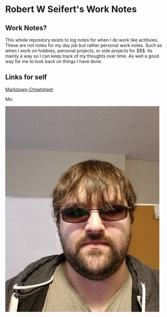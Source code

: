 # Robert W Seifert's Work Notes

## Work Notes?

This whole repository exists to log notes for when I do work like actitivies. These are not notes for my day job but rather personal work notes. Such as when I work on hobbies, personal projects, or side projects for $$$. Its mainly a way so I can keep track of my thoughts over time. As well a good way for me to look back on things I have done.

## Links for self

[Markdown-Cheatsheet](https://github.com/adam-p/markdown-here/wiki/Markdown-Cheatsheet)

Me:

![Image of Robert W Seifert](PictureOfSelf.jpg "Robert W Seifert")